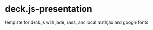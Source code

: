 deck.js-presentation
====================

template for deck.js with jade, sass, and local mathjax and google fonts
